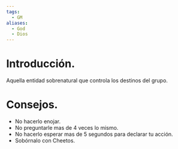 ```yaml
---
tags:
  - GM
aliases:
  - God
  - Dios
---
```

# Introducción.

Aquella entidad sobrenatural que controla los destinos del grupo.

# Consejos.

- No hacerlo enojar.
- No preguntarle mas de 4 veces lo mismo.
- No hacerlo esperar mas de 5 segundos para declarar tu acción.
- Sobórnalo con Cheetos.